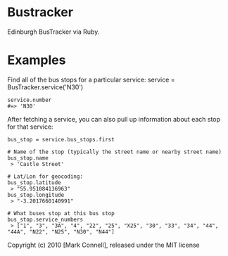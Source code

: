 # Bustracker

Edinburgh BusTracker via Ruby.

# Examples

Find all of the bus stops for a particular service:
    service = BusTracker.service('N30')
    
    service.number
    #=> 'N30'

After fetching a service, you can also pull up information about each stop for that service:

    bus_stop = service.bus_stops.first
    
    # Name of the stop (typically the street name or nearby street name)
    bus_stop.name
     > 'Castle Street'
    
    # Lat/Lon for geocoding:
    bus_stop.latitude
     > "55.951084136963"
    bus_stop.longitude
     > "-3.2017660140991"
    
    # What buses stop at this bus stop
    bus_stop.service_numbers
     > ["1", "3", "3A", "4", "22", "25", "X25", "30", "33", "34", "44", "44A", "N22", "N25", "N30", "N44"]


Copyright (c) 2010 [Mark Connell], released under the MIT license
